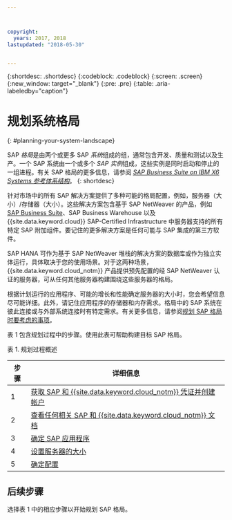 ```yaml
---



copyright:
  years: 2017, 2018
lastupdated: "2018-05-30"


---
```


{:shortdesc: .shortdesc}
{:codeblock: .codeblock}
{:screen: .screen}
{:new_window: target="_blank"}
{:pre: .pre}
{:table: .aria-labeledby="caption"}

# 规划系统格局
{: #planning-your-system-landscape}

SAP *格局*是由两个或更多 SAP *系统*组成的组，通常包含开发、质量和测试以及生产。一个 SAP 系统由一个或多个 *SAP 实例*组成，这些实例是同时启动和停止的一组进程。有关 SAP 格局的更多信息，请参阅 [*SAP Business Suite on IBM X6 Systems 参考体系结构*](https://lenovopress.com/redp5073.pdf)。
{: shortdesc}

针对市场中的所有 SAP 解决方案提供了多种可能的格局配置，例如，服务器（大小）/存储器（大小）。这些解决方案包含基于 SAP NetWeaver 的产品，例如 [SAP Business Suite](https://open.sap.com/courses/suitehana1)、SAP Business Warehouse 以及 {{site.data.keyword.cloud}} SAP-Certified Infrastructure 中服务器支持的所有特定 SAP 附加组件。要记住的更多解决方案是任何可能与 SAP 集成的第三方软件。 

SAP HANA 可作为基于 SAP NetWeaver 堆栈的解决方案的数据库或作为独立实体运行，具体取决于您的使用场景。对于这两种场景，{{site.data.keyword.cloud_notm}} 产品提供预先配置的经 SAP NetWeaver 认证的服务器，可从任何其他服务器构建围绕这些服务器的格局。

根据计划运行的应用程序、可能的增长和性能确定服务器的大小时，您会希望信息尽可能详细。此外，请记住应用程序的存储器和内存需求。格局中的 SAP 系统在彼此连接或与外部系统连接时有特定需求。有关更多信息，请参阅[规划 SAP 格局时要考虑的事项](/docs/infrastructure/sap-hana/hana-considerations.html)。

表 1 包含规划过程中的步骤。使用此表可帮助构建目标 SAP 格局。

表 1. 规划过程概述

|步骤 |详细信息 |
| --- | --- |
|1 |[获取 SAP 和 {{site.data.keyword.cloud_notm}} 凭证并创建帐户](/docs/infrastructure/sap-hana/hana-get-credentials.html) |
|2 |[查看任何相关 SAP 和 {{site.data.keyword.cloud_notm}} 文档](/docs/infrastructure/sap-hana/hana-review-doc.html) |
|3 |[确定 SAP 应用程序](/docs/infrastructure/sap-hana/hana-determine-apps.html) |
|4|[设置服务器的大小](/docs/infrastructure/sap-hana/hana-size-server.html) |
|5|[确定配置](/docs/infrastructure/sap-hana/hana-determine-configuration.html) |

## 后续步骤

选择表 1 中的相应步骤以开始规划 SAP 格局。
